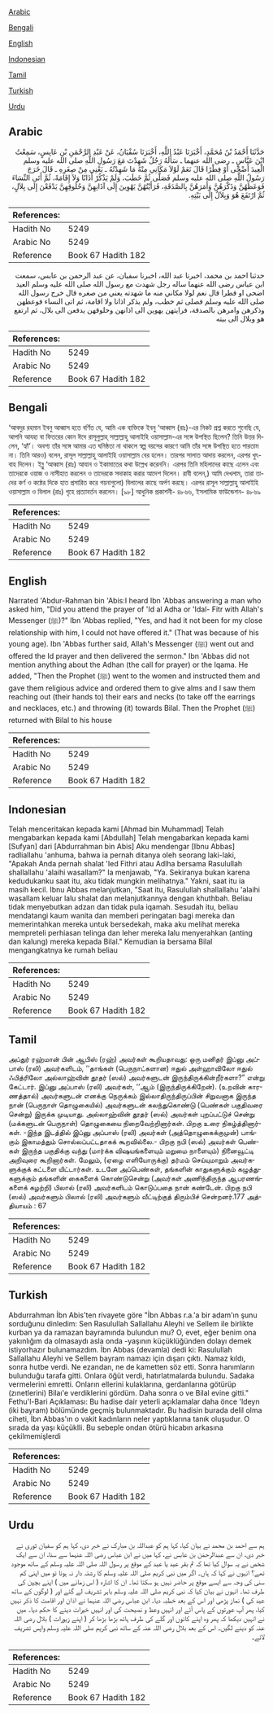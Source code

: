 [Arabic](#arabic)

[Bengali](#bengali)

[English](#english)

[Indonesian](#indonesian)

[Tamil](#tamil)

[Turkish](#turkish)

[Urdu](#urdu)

## Arabic


<div dir="rtl" lang="ar" style={{fontSize:'larger',backgroundColor:'#f8f9fa',padding:20}}>
حَدَّثَنَا أَحْمَدُ بْنُ مُحَمَّدٍ، أَخْبَرَنَا عَبْدُ اللَّهِ، أَخْبَرَنَا سُفْيَانُ، عَنْ عَبْدِ الرَّحْمَنِ بْنِ عَابِسٍ، سَمِعْتُ ابْنَ عَبَّاسٍ ـ رضى الله عنهما ـ سَأَلَهُ رَجُلٌ شَهِدْتَ مَعَ رَسُولِ اللَّهِ صلى الله عليه وسلم الْعِيدَ أَضْحًى أَوْ فِطْرًا قَالَ نَعَمْ لَوْلاَ مَكَانِي مِنْهُ مَا شَهِدْتُهُ ـ يَعْنِي مِنْ صِغَرِهِ ـ قَالَ خَرَجَ رَسُولُ اللَّهِ صلى الله عليه وسلم فَصَلَّى ثُمَّ خَطَبَ، وَلَمْ يَذْكُرْ أَذَانًا وَلاَ إِقَامَةً، ثُمَّ أَتَى النِّسَاءَ فَوَعَظَهُنَّ وَذَكَّرَهُنَّ وَأَمَرَهُنَّ بِالصَّدَقَةِ، فَرَأَيْتُهُنَّ يَهْوِينَ إِلَى آذَانِهِنَّ وَحُلُوقِهِنَّ يَدْفَعْنَ إِلَى بِلاَلٍ، ثُمَّ ارْتَفَعَ هُوَ وَبِلاَلٌ إِلَى بَيْتِهِ‏.‏
</div>
<div style={{backgroundColor:'#f8f9fa',padding:20, marginBottom: 10}}><table> <thead> <tr> <th>References:</th> <th></th> </tr> </thead> <tbody><tr><td>Hadith No</td><td>5249</td></tr><tr><td>Arabic No</td><td>5249</td></tr><tr><td>Reference</td><td>Book 67 Hadith 182</td></tr></tbody></table></div>


<div dir="rtl" lang="ar" style={{fontSize:'larger',backgroundColor:'#f8f9fa',padding:20}}>
حدثنا احمد بن محمد، اخبرنا عبد الله، اخبرنا سفيان، عن عبد الرحمن بن عابس، سمعت ابن عباس رضى الله عنهما ساله رجل شهدت مع رسول الله صلى الله عليه وسلم العيد اضحى او فطرا قال نعم لولا مكاني منه ما شهدته يعني من صغره قال خرج رسول الله صلى الله عليه وسلم فصلى ثم خطب، ولم يذكر اذانا ولا اقامة، ثم اتى النساء فوعظهن وذكرهن وامرهن بالصدقة، فرايتهن يهوين الى اذانهن وحلوقهن يدفعن الى بلال، ثم ارتفع هو وبلال الى بيته
</div>
<div style={{backgroundColor:'#f8f9fa',padding:20, marginBottom: 10}}><table> <thead> <tr> <th>References:</th> <th></th> </tr> </thead> <tbody><tr><td>Hadith No</td><td>5249</td></tr><tr><td>Arabic No</td><td>5249</td></tr><tr><td>Reference</td><td>Book 67 Hadith 182</td></tr></tbody></table></div>

## Bengali


<div dir="ltr" lang="bn" style={{fontSize:'larger',backgroundColor:'#f8f9fa',padding:20}}>
‘আবদুর রহমান ইবনু আব্বাস হতে বর্ণিত যে, আমি এক ব্যক্তিকে ইবনু ‘আব্বাস (রাঃ)-এর নিকট প্রশ্ন করতে শুনেছি যে, আপনি আযহা বা ফিতরের কোন ঈদে রাসূলুল্লাহ্ সাল্লাল্লাহু আলাইহি ওয়াসাল্লাম-এর সঙ্গে উপস্থিত ছিলেন? তিনি উত্তর দিলেন, ‘হ্যাঁ’। অবশ্য তাঁর সঙ্গে আমার এত ঘনিষ্ঠতা না থাকলে স্বল্প বয়সের কারণে আমি তাঁর সঙ্গে উপস্থিত হতে পারতাম না। তিনি আরও) বলেন, রাসূল সাল্লাল্লাহু আলাইহি ওয়াসাল্লাম বের হলেন। তারপর সালাত আদায় করলেন, এরপর খুৎবাহ দিলেন। ইব্নু ‘আব্বাস (রাঃ) আযান ও ইকামাতের কথা উল্লেখ করেননি। এরপর তিনি মহিলাদের কাছে এলেন এবং তাদেরকে ওয়াজ ও নাসীহাত করলেন ও তাদেরকে সদাকাহ করার আদেশ দিলেন। রাবী বলেন,) আমি দেখলাম, তারা তাদের কর্ণ ও কন্ঠের দিকে হাত প্রসারিত করে গয়নাগুলো) বিলালের কাছে অর্পণ করছে। এরপর রাসূল সাল্লাল্লাহু আলাইহি ওয়াসাল্লাম ও বিলাল (রাঃ) গৃহে প্রত্যাবর্তন করলেন। [৯৮] আধুনিক প্রকাশনী- ৪৮৬৬, ইসলামিক ফাউন্ডেশন- ৪৮৬৯
</div>
<div style={{backgroundColor:'#f8f9fa',padding:20, marginBottom: 10}}><table> <thead> <tr> <th>References:</th> <th></th> </tr> </thead> <tbody><tr><td>Hadith No</td><td>5249</td></tr><tr><td>Arabic No</td><td>5249</td></tr><tr><td>Reference</td><td>Book 67 Hadith 182</td></tr></tbody></table></div>

## English


<div dir="ltr" lang="en" style={{fontSize:'larger',backgroundColor:'#f8f9fa',padding:20}}>
Narrated 'Abdur-Rahman bin 'Abis:I heard Ibn 'Abbas answering a man who asked him, "Did you attend the prayer of 'Id al Adha or 'Idal- Fitr with Allah's Messenger (ﷺ)?" Ibn 'Abbas replied, "Yes, and had it not been for my close relationship with him, I could not have offered it." (That was because of his young age). Ibn 'Abbas further said, Allah's Messenger (ﷺ) went out and offered the Id prayer and then delivered the sermon." Ibn 'Abbas did not mention anything about the Adhan (the call for prayer) or the Iqama. He added, "Then the Prophet (ﷺ) went to the women and instructed them and gave them religious advice and ordered them to give alms and I saw them reaching out (their hands to) their ears and necks (to take off the earrings and necklaces, etc.) and throwing (it) towards Bilal. Then the Prophet (ﷺ) returned with Bilal to his house
</div>
<div style={{backgroundColor:'#f8f9fa',padding:20, marginBottom: 10}}><table> <thead> <tr> <th>References:</th> <th></th> </tr> </thead> <tbody><tr><td>Hadith No</td><td>5249</td></tr><tr><td>Arabic No</td><td>5249</td></tr><tr><td>Reference</td><td>Book 67 Hadith 182</td></tr></tbody></table></div>

## Indonesian


<div dir="ltr" lang="id" style={{fontSize:'larger',backgroundColor:'#f8f9fa',padding:20}}>
Telah menceritakan kepada kami [Ahmad bin Muhammad] Telah mengabarkan kepada kami [Abdullah] Telah mengabarkan kepada kami [Sufyan] dari [Abdurrahman bin Abis] Aku mendengar [Ibnu Abbas] radliallahu 'anhuma, bahwa ia pernah ditanya oleh seorang laki-laki, "Apakah Anda pernah shalat 'Ied Fithri atau Adlha bersama Rasulullah shallallahu 'alaihi wasallam?" Ia menjawab, "Ya. Sekiranya bukan karena kedudukanku saat itu, aku tidak mungkin melihatnya." Yakni, saat itu ia masih kecil. Ibnu Abbas melanjutkan, "Saat itu, Rasulullah shallallahu 'alaihi wasallam keluar lalu shalat dan melanjutkannya dengan khuthbah. Beliau tidak menyebutkan adzan dan tidak pula iqamah. Sesudah itu, beliau mendatangi kaum wanita dan memberi peringatan bagi mereka dan memerintahkan mereka untuk bersedekah, maka aku melihat mereka mempreteli perhiasan telinga dan leher mereka lalu menyerahkan (anting dan kalung) mereka kepada Bilal." Kemudian ia bersama Bilal mengangkatnya ke rumah beliau
</div>
<div style={{backgroundColor:'#f8f9fa',padding:20, marginBottom: 10}}><table> <thead> <tr> <th>References:</th> <th></th> </tr> </thead> <tbody><tr><td>Hadith No</td><td>5249</td></tr><tr><td>Arabic No</td><td>5249</td></tr><tr><td>Reference</td><td>Book 67 Hadith 182</td></tr></tbody></table></div>

## Tamil


<div dir="ltr" lang="ta" style={{fontSize:'larger',backgroundColor:'#f8f9fa',padding:20}}>
அப்துர் ரஹ்மான் பின் ஆபிஸ் (ரஹ்) அவர்கள் கூறியதாவது: ஒரு மனிதர் இப்னு அப்பாஸ் (ரலி) அவர்களிடம், ‘‘தாங்கள் (பெருநாட்களான) ஈதுல் அள்ஹாவிலோ ஈதுல் ஃபித்ரிலோ அல்லாஹ்வின் தூதர் (ஸல்) அவர்களுடன் இருந்திருக்கின்றீர்களா?” என்று கேட்டார். இப்னு அப்பாஸ் (ரலி) அவர்கள், ‘‘ஆம் (இருந்திருக்கிறேன்). (உறவின் காரணத்தால்) அவர்களுடன் எனக்கு நெருக்கம் இல்லாதிருந்திருப்பின் சிறுவனாக இருந்த நான் (பெருநாள் தொழுகையில்) அவர்களுடன் கலந்துகொண்டு (பெண்கள் பகுதிவரை சென்று) இருக்க முடியாது. அல்லாஹ்வின் தூதர் (ஸல்) அவர்கள் புறப்பட்டுச் சென்று (மக்களுடன் பெருநாள்) தொழுகையை நிறைவேற்றினார்கள். பிறகு உரை நிகழ்த்தினார்கள். -இந்த இடத்தில் இப்னு அப்பாஸ் (ரலி) அவர்கள் (அத்தொழுகைக்குமுன்) பாங்கும் இகாமத்தும் சொல்லப்பட்டதாகக் கூறவில்லை.- பிறகு நபி (ஸல்) அவர்கள் பெண்கள் இருந்த பகுதிக்கு வந்து (மார்க்க விஷயங்களையும் மறுமை நாளையும்) நினைவூட்டி அறிவுரை கூறினார்கள். மேலும், (ஏழை எளியோருக்கு) தர்மம் செய்யுமாறும் அவர்களுக்குக் கட்டளை யிட்டார்கள். உடனே அப்பெண்கள், தங்களின் காதுகளுக்கும் கழுத்துகளுக்கும் தங்களின் கைகளைக் கொண்டுசென்று (அவர்கள் அணிந்திருந்த ஆபரணங்களைக் கழற்றி) பிலால் (ரலி) அவர்களிடம் கொடுப்பதை நான் கண்டேன். பிறகு நபி (ஸல்) அவர்களும் பிலால் (ரலி) அவர்களும் வீட்டிற்குத் திரும்பிச் சென்றனர்.177 அத்தியாயம் : 67
</div>
<div style={{backgroundColor:'#f8f9fa',padding:20, marginBottom: 10}}><table> <thead> <tr> <th>References:</th> <th></th> </tr> </thead> <tbody><tr><td>Hadith No</td><td>5249</td></tr><tr><td>Arabic No</td><td>5249</td></tr><tr><td>Reference</td><td>Book 67 Hadith 182</td></tr></tbody></table></div>

## Turkish


<div dir="ltr" lang="tr" style={{fontSize:'larger',backgroundColor:'#f8f9fa',padding:20}}>
Abdurrahman İbn Abis'ten rivayete göre "İbn Abbas r.a.'a bir adam'ın şunu sorduğunu dinledim: Sen Rasulullah Sallallahu Aleyhi ve Sellem ile birlikte kurban ya da ramazan bayramında bulundun mu? O, evet, eğer benim ona yakınlığım da olmasaydı asla onda -yaşının küçüklüğünden dolayı demek istiyorhazır bulunamazdım. İbn Abbas (devamla) dedi ki: Rasulullah Sallallahu Aleyhi ve Sellem bayram namazı için dışarı çıktı. Namaz kıldı, sonra hutbe verdi. Ne ezandan, ne de kametten söz etti. Sonra hanımların bulunduğu tarafa gitti. Onlara öğüt verdi, hatırlatmalarda bulundu. Sadaka vermelerini emretti. Onların ellerini kulaklarına, gerdanlarına götürüp (zınetlerini) Bilaı'e verdiklerini gördüm. Daha sonra o ve Bilal evine gitti." Fethu'l-Bari Açıklaması: Bu hadise dair yeterli açıklamalar daha önce 'ldeyn (iki bayram) bölümünde geçmiş bulunmaktadır. Bu hadisin burada delil olma ciheti, İbn Abbas'ın o vakit kadınların neler yaptıklarına tanık oluşudur. O sırada da yaşı küçüklli. Bu sebeple ondan ötürü hicabın arkasına çekilmemişlerdi
</div>
<div style={{backgroundColor:'#f8f9fa',padding:20, marginBottom: 10}}><table> <thead> <tr> <th>References:</th> <th></th> </tr> </thead> <tbody><tr><td>Hadith No</td><td>5249</td></tr><tr><td>Arabic No</td><td>5249</td></tr><tr><td>Reference</td><td>Book 67 Hadith 182</td></tr></tbody></table></div>

## Urdu


<div dir="rtl" lang="ur" style={{fontSize:'larger',backgroundColor:'#f8f9fa',padding:20}}>
ہم سے احمد بن محمد نے بیان کیا، کہا ہم کو عبداللہ بن مبارک نے خبر دی، کہا ہم کو سفیان ثوری نے خبر دی، ان سے عبدالرحمٰن بن عابس نے، کہا میں نے ابن عباس رضی اللہ عنہما سے سنا، ان سے ایک شخص نے یہ سوال کیا تھا کہ تم بقر عید یا عید کے موقع پر رسول اللہ صلی اللہ علیہ وسلم کے ساتھ موجود تھے؟ انہوں نے کہا کہ ہاں۔ اگر میں نبی کریم صلی اللہ علیہ وسلم کا رشتہ دار نہ ہوتا تو میں اپنی کم سنی کی وجہ سے ایسے موقع پر حاضر نہیں ہو سکتا تھا۔ ان کا اشارہ ( اس زمانے میں ) اپنے بچپن کی طرف تھا۔ انہوں نے بیان کیا کہ نبی کریم صلی اللہ علیہ وسلم باہر تشریف لے گئے اور ( لوگوں کے ساتھ عید کی ) نماز پڑھی اور اس کے بعد خطبہ دیا۔ ابن عباس رضی اللہ عنہما نے اذان اور اقامت کا ذکر نہیں کیا، پھر آپ عورتوں کے پاس آئے اور انہیں وعظ و نصیحت کی اور انہیں خیرات دینے کا حکم دیا۔ میں نے انہیں دیکھا کہ پھر وہ اپنے کانوں اور گلے کی طرف ہاتھ بڑھا بڑھا کر ( اپنے زیورات ) بلال رضی اللہ عنہ کو دینے لگیں۔ اس کے بعد بلال رضی اللہ عنہ کے ساتھ نبی کریم صلی اللہ علیہ وسلم واپس تشریف لائے۔
</div>
<div style={{backgroundColor:'#f8f9fa',padding:20, marginBottom: 10}}><table> <thead> <tr> <th>References:</th> <th></th> </tr> </thead> <tbody><tr><td>Hadith No</td><td>5249</td></tr><tr><td>Arabic No</td><td>5249</td></tr><tr><td>Reference</td><td>Book 67 Hadith 182</td></tr></tbody></table></div>